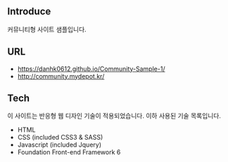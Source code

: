 ## Introduce

커뮤니티형 사이트 샘플입니다.

## URL

- https://danhk0612.github.io/Community-Sample-1/
- http://community.mydepot.kr/

## Tech

이 사이트는 반응형 웹 디자인 기술이 적용되었습니다.
이하 사용된 기술 목록입니다.

- HTML
- CSS (included CSS3 & SASS)
- Javascript (included Jquery)
- Foundation Front-end Framework 6
